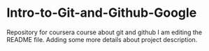 # Intro-to-Git-and-Github-Google
Repository for coursera course about git and github
I am editing the README file. Adding some more details about project description.

